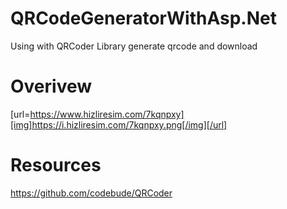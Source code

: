 # QRCodeGeneratorWithAsp.Net
Using with QRCoder Library generate qrcode and download
# Overivew
[url=https://www.hizliresim.com/7kqnpxy][img]https://i.hizliresim.com/7kqnpxy.png[/img][/url]
# Resources
https://github.com/codebude/QRCoder
